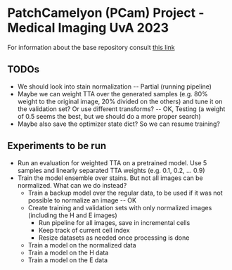 # PatchCamelyon (PCam) Project - Medical Imaging UvA 2023

For information about the base repository consult [this link](https://github.com/basveeling/pcam)

## TODOs

- We should look into stain normalization -- Partial (running pipeline)
- Maybe we can weight TTA over the generated samples (e.g. 80% weight to the original image, 20% divided on the others) and tune it on the validation set? Or use different transforms? -- OK, Testing (a weight of 0.5 seems the best, but we should do a more proper search)
- Maybe also save the optimizer state dict? So we can resume training?

## Experiments to be run

- Run an evaluation for weighted TTA on a pretrained model. Use 5 samples and linearly separated TTA weights (e.g. 0.1, 0.2, ... 0.9)
- Train the model ensemble over stains. But not all images can be normalized. What can we do instead?
  - Train a backup model over the regular data, to be used if it was not possible to normalize an image -- OK
  - Create training and validation sets with only normalized images (including the H and E images)
    - Run pipeline for all images, save in incremental cells
    - Keep track of current cell index
    - Resize datasets as needed once processing is done
  - Train a model on the normalized data
  - Train a model on the H data
  - Train a model on the E data
